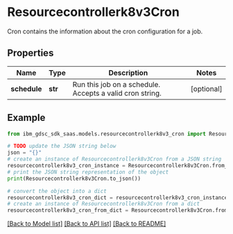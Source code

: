 # Resourcecontrollerk8v3Cron

Cron contains the information about the cron configuration for a job.

## Properties

Name | Type | Description | Notes
------------ | ------------- | ------------- | -------------
**schedule** | **str** | Run this job on a schedule. Accepts a valid cron string. | [optional] 

## Example

```python
from ibm_gdsc_sdk_saas.models.resourcecontrollerk8v3_cron import Resourcecontrollerk8v3Cron

# TODO update the JSON string below
json = "{}"
# create an instance of Resourcecontrollerk8v3Cron from a JSON string
resourcecontrollerk8v3_cron_instance = Resourcecontrollerk8v3Cron.from_json(json)
# print the JSON string representation of the object
print(Resourcecontrollerk8v3Cron.to_json())

# convert the object into a dict
resourcecontrollerk8v3_cron_dict = resourcecontrollerk8v3_cron_instance.to_dict()
# create an instance of Resourcecontrollerk8v3Cron from a dict
resourcecontrollerk8v3_cron_from_dict = Resourcecontrollerk8v3Cron.from_dict(resourcecontrollerk8v3_cron_dict)
```
[[Back to Model list]](../README.md#documentation-for-models) [[Back to API list]](../README.md#documentation-for-api-endpoints) [[Back to README]](../README.md)


